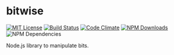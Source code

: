 # bitwise

[![MIT License](https://img.shields.io/badge/license-MIT-blue.svg)](http://opensource.org/licenses/MIT)
[![Build Status](https://api.travis-ci.org/dodekeract/bitwise.svg)](https://travis-ci.org/dodekeract/bitwise/)
[![Code Climate](https://codeclimate.com/github/dodekeract/bitwise/badges/gpa.svg)](https://codeclimate.com/github/dodekeract/bitwise)
[![NPM Downloads](https://img.shields.io/npm/dm/bitwise.svg)](https://www.npmjs.com/package/bitwise)
![NPM Dependencies](https://david-dm.org/dodekeract/bitwise.png)

Node.js library to manipulate bits.
